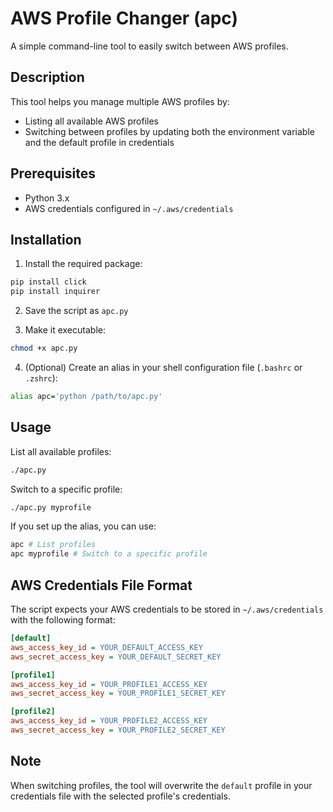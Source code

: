 # AWS Profile Changer (apc)

A simple command-line tool to easily switch between AWS profiles.

## Description

This tool helps you manage multiple AWS profiles by:
- Listing all available AWS profiles
- Switching between profiles by updating both the environment variable and the default profile in credentials

## Prerequisites

- Python 3.x
- AWS credentials configured in `~/.aws/credentials`

## Installation

1. Install the required package:

```bash
pip install click
pip install inquirer
```

2. Save the script as `apc.py`

3. Make it executable:

```bash
chmod +x apc.py
```

4. (Optional) Create an alias in your shell configuration file (`.bashrc` or `.zshrc`):

```bash
alias apc='python /path/to/apc.py'
```

## Usage

List all available profiles:

```bash
./apc.py
```

Switch to a specific profile:

```bash
./apc.py myprofile
```

If you set up the alias, you can use:

```bash
apc # List profiles
apc myprofile # Switch to a specific profile
```

## AWS Credentials File Format

The script expects your AWS credentials to be stored in `~/.aws/credentials` with the following format:

```ini
[default]
aws_access_key_id = YOUR_DEFAULT_ACCESS_KEY
aws_secret_access_key = YOUR_DEFAULT_SECRET_KEY

[profile1]
aws_access_key_id = YOUR_PROFILE1_ACCESS_KEY
aws_secret_access_key = YOUR_PROFILE1_SECRET_KEY

[profile2]
aws_access_key_id = YOUR_PROFILE2_ACCESS_KEY
aws_secret_access_key = YOUR_PROFILE2_SECRET_KEY
```

## Note

When switching profiles, the tool will overwrite the `default` profile in your credentials file with the selected profile's credentials.